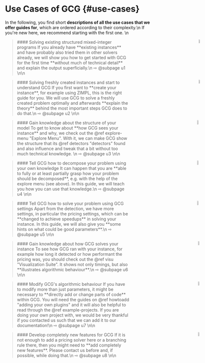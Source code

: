 # Use Cases of GCG {#use-cases}

In the following, you find short **descriptions of all the use cases that
we offer guides for**, which are ordered according to their complexity.\n
If you're new here, we recommend starting with the first one.
\n

> <div style="width:80%">
> <img src="user.png" style="vertical-align:middle; height:5.5%; position:absolute; right:40px;">
> #### Solving existing structured mixed-integer programs
> If you already have **existing instances** and have probably also tried them in other
> solvers already, we will show you how to get started with GCG for the first time 
> **without much of technical detail** and explain the output superficially.\n
> ⇨ @subpage u1
> \n\n
> </div>

> <div style="width:80%">
> <img src="user.png" style="vertical-align:middle; height:5.5%; position:absolute; right:40px;">
> #### Solving freshly created instances and start to understand GCG
> If you first want to **create your instance**, for example using ZIMPL,
> this is the right guide for you. We will use GCG to solve a freshly created problem
> optimally and afterwards **explain the theory** behind the most important
> steps GCG does to do that.\n 
> ⇨ @subpage u2
> \n\n
> </div>

> <div style="width:80%">
> <img src="expert.png" style="vertical-align:middle; height:6%; position:absolute; right:40px;">
> #### Gain knowledge about the structure of your model
> To get to know about **how GCG sees your instance** and why, we check out the 
> @ref explore-menu "Explore Menu". With it, we can make GCG show the structure that its
> @ref detectors "detectors" found and also influence and tweak that a bit without 
> too much technical knowledge. \n
> ⇨ @subpage u3
> \n\n
> </div>

> <div style="width:80%">
> <img src="expert.png" style="vertical-align:middle; height:6%; position:absolute; right:40px;">
> #### Tell GCG how to decompose your problem using your own knowledge
> It can happen that you are **able to fully or at least partially grasp how your problem should be decomposed**,
> e.g. with the help of the explore menu (see above). In this guide, we will teach you how you can use that knowledge.\n
> ⇨ @subpage u4
> \n\n
> </div>

> <div style="width:80%">
> <img src="expert.png" style="vertical-align:middle; height:6%; position:absolute; right:40px;">
> #### Tell GCG how to solve your problem using GCG settings
> Apart from the detection, we have more settings, in particular the pricing settings, which can be 
> **changed to achieve speedups** in solving your instance. In this guide, we will also give you 
> **some hints on what could be good parameters**.\n
> ⇨ @subpage u5
> \n\n
> </div>

> <div style="width:80%">
> <img src="scientist.png" style="vertical-align:middle; height:5.7%; position:absolute; right:40px;">
> #### Gain knowledge about how GCG solves your instance
> To see how GCG ran with your instance, for example how long it detected or how performant
> the pricing was, you should check out the @ref visu "Visualization Suite". It shows not only
> timings, but also **illustrates algorithmic behaviour**.\n
> ⇨ @subpage u6
> \n\n
> </div>

> <div style="width:80%">
> <img src="scientist.png" style="vertical-align:middle; height:5.7%; position:absolute; right:40px;">
> #### Modify GCG's algorithmic behaviour
> If you have to modify more than just parameters, it might be necessary to **directly add or change parts of code** 
> within GCG. You will need the guides on @ref howtoadd "adding your own plugins" and it will also
> be helpful to read through the @ref example-projects. If you are doing your own project with, 
> we would be very thankful if you contacted us such that we can add it to our documentation!\n
> ⇨ @subpage u7
> \n\n
> </div>

> <div style="width:80%">
> <img src="developer.png" style="vertical-align:middle; height:5.7%; position:absolute; right:40px;">
> #### Develop completely new features for GCG
> If it is not enough to add a pricing solver here or a branching rule there, then you might need to 
> **add completely new features**. Please contact us before and, if possible, while doing that.\n
> ⇨ @subpage u8
> \n\n
> </div>
